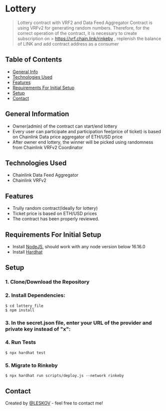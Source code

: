 # Lottery
> Lottery contract with VRF2 and Data Feed Aggregator
> Contract is using VRFv2 for generating random numbers. Therefore, for the correct operation of the contract, it is necessary to create subscription on > https://vrf.chain.link/rinkeby , replenish the balance of LINK and add contract address as a consumer

## Table of Contents
* [General Info](#general-information)
* [Technologies Used](#technologies-used)
* [Features](#features)
* [Requirements For Initial Setup](#requirements)
* [Setup](#setup)
* [Contact](#contact)



## General Information
- Owner(admin) of the contract can start/end lottery
- Every user can participate and participation fee(price of ticket) is based on Chainlink Data price aggregator of ETH/USD price
- After owner end lottery, the winner will be picked using randomness from Chainlink VRFv2 Coordinator

 
## Technologies Used
- Chainlink Data Feed Aggregator
- Chainlink VRFv2

## Features
- Trully random contract(Ideally for lottery)
- Ticket price is based on ETH/USD prices
- The contract has been properly reviewed.

## Requirements For Initial Setup
- Install [NodeJS](https://nodejs.org/en/), should work with any node version below 16.16.0
- Install [Hardhat](https://hardhat.org/)

## Setup
### 1. Clone/Download the Repository
### 2. Install Dependencies:
```
$ cd lottery_file
$ npm install
```
### 3. In the secret.json file, enter your URL of the provider and private key instead of "x":

### 4. Run Tests
`$ npx hardhat test`

### 5. Migrate to Rinkeby
`$ npx hardhat run scripts/deploy.js --network rinkeby
`



## Contact
Created by [@LESKOV](https://www.linkedin.com/in/ivan-lieskov-4b5664189/) - feel free to contact me!
